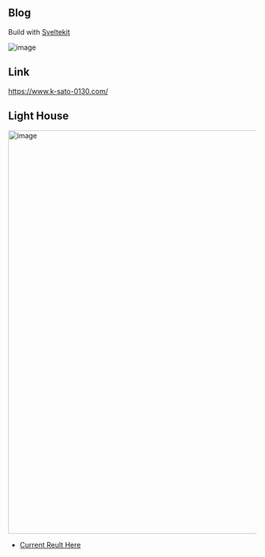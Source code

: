 ## Blog
Build with [Sveltekit](https://kit.svelte.dev/)

![image](https://user-images.githubusercontent.com/32632542/157171355-6345e6bf-420a-45ca-a0ec-83e0a7d924ef.png)

## Link

https://www.k-sato-0130.com/

## Light House



<img width="818" alt="image" src="https://user-images.githubusercontent.com/32632542/157196010-def94db3-6218-4dca-8bbd-2a16baca754b.png">



- [Current Reult Here](https://googlechrome.github.io/lighthouse/viewer/?psiurl=https%3A%2F%2Fwww.k-sato-0130.com%2F&strategy=mobile&category=performance&category=accessibility&category=best-practices&category=seo&category=pwa&utm_source=lh-chrome-ext)
